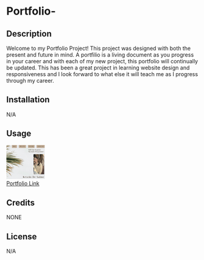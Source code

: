 # Portfolio-

## Description
Welcome to my Portfolio Project!  This project was designed with both the present and future in mind.  A portfilio is a living document as you progress in your career and with each of my new project, this portfolio will continually be updated.  This has been a great project in learning website design and responsiveness and I look forward to what else it will teach me as I progress through my career.  

## Installation

N/A

## Usage

<img src="assets/Screen Shot 2023-02-05 at 3.31.29 PM.png" alt="picture of my webpage" width="20%">
<br>
<a href="https://kr1istin.github.io/Portfolio-/">Portfolio Link</a>

## Credits
NONE

## License
N/A
